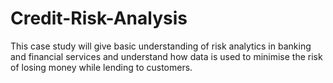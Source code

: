 # Credit-Risk-Analysis
This case study will give basic understanding of risk analytics in banking and financial services and understand how data is used to minimise the risk of losing money while lending to customers.
